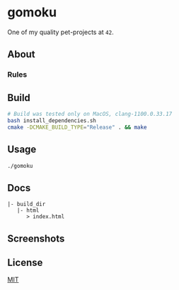 # gomoku

One of my quality pet-projects at `42`. 

## About

### Rules


## Build

```bash
# Build was tested only on MacOS, clang-1100.0.33.17
bash install_dependencies.sh
cmake -DCMAKE_BUILD_TYPE="Release" . && make
```

## Usage

```bash
./gomoku
```

## Docs
```
|- build_dir
   |- html
      > index.html 
```

## Screenshots


## License
[MIT](https://choosealicense.com/licenses/mit/)





